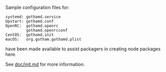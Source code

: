 Sample configuration files for:
```
systemd: gothamd.service
Upstart: gothamd.conf
OpenRC:  gothamd.openrc
         gothamd.openrcconf
CentOS:  gothamd.init
macOS:   org.gotham.gothamd.plist
```
have been made available to assist packagers in creating node packages here.

See [doc/init.md](../../doc/init.md) for more information.
